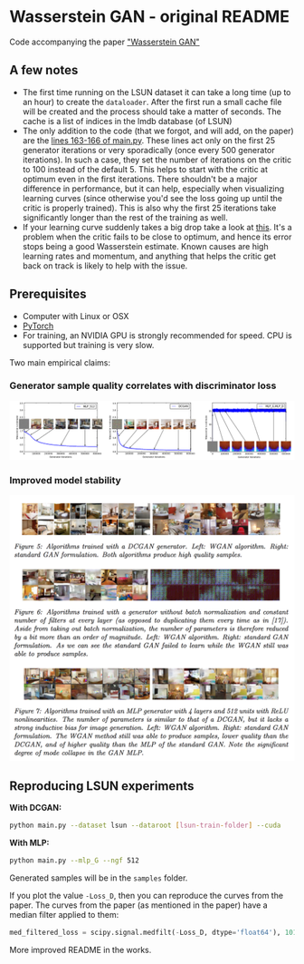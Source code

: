 Wasserstein GAN - original README
===============

Code accompanying the paper ["Wasserstein GAN"](https://arxiv.org/abs/1701.07875)

## A few notes

- The first time running on the LSUN dataset it can take a long time (up to an hour) to create the `dataloader`. After the first run a small cache file will be created and the process should take a matter of seconds. The cache is a list of indices in the lmdb database (of LSUN)
- The only addition to the code (that we forgot, and will add, on the paper) are the [lines 163-166 of main.py](https://github.com/martinarjovsky/WassersteinGAN/blob/master/main.py#L163-L166). These lines act only on the first 25 generator iterations or very sporadically (once every 500 generator iterations). In such a case, they set the number of iterations on the critic to 100 instead of the default 5. This helps to start with the critic at optimum even in the first iterations. There shouldn't be a major difference in performance, but it can help, especially when visualizing learning curves (since otherwise you'd see the loss going up until the critic is properly trained). This is also why the first 25 iterations take significantly longer than the rest of the training as well.
- If your learning curve suddenly takes a big drop take a look at [this](https://github.com/martinarjovsky/WassersteinGAN/issues/2). It's a problem when the critic fails to be close to optimum, and hence its error stops being a good Wasserstein estimate. Known causes are high learning rates and momentum, and anything that helps the critic get back on track is likely to help with the issue.

## Prerequisites

- Computer with Linux or OSX
- [PyTorch](http://pytorch.org)
- For training, an NVIDIA GPU is strongly recommended for speed. CPU is supported but training is very slow.

Two main empirical claims:

### Generator sample quality correlates with discriminator loss

![gensample](imgs/w_combined.png "sample quality correlates with discriminator loss")

### Improved model stability

![stability](imgs/compare_dcgan.png "stability")


## Reproducing LSUN experiments

**With DCGAN:**

```bash
python main.py --dataset lsun --dataroot [lsun-train-folder] --cuda
```

**With MLP:**

```bash
python main.py --mlp_G --ngf 512
```

Generated samples will be in the `samples` folder.

If you plot the value `-Loss_D`, then you can reproduce the curves from the paper. The curves from the paper (as mentioned in the paper) have a median filter applied to them:

```python
med_filtered_loss = scipy.signal.medfilt(-Loss_D, dtype='float64'), 101)
```

More improved README in the works.
